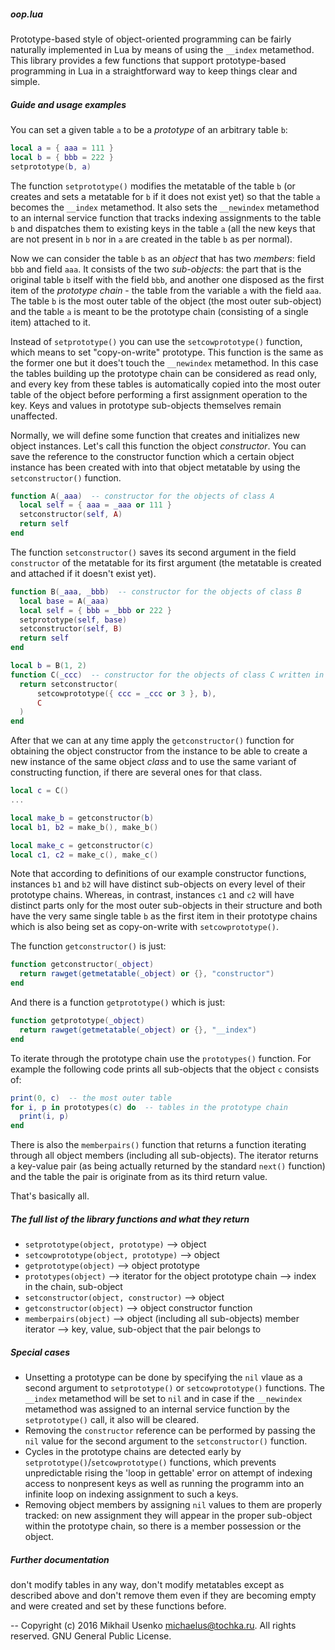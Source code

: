 ##### oop.lua

Prototype-based style of object-oriented programming can be fairly naturally implemented in Lua by means of using the `__index` metamethod. This library provides a few functions that support prototype-based programming in Lua in a straightforward way to keep things clear and simple.

##### Guide and usage examples

You can set a given table `a` to be a _prototype_ of an arbitrary table `b`:
```lua
local a = { aaa = 111 }
local b = { bbb = 222 }
setprototype(b, a)

```
The function `setprototype()` modifies the metatable of the table `b` (or creates and sets a metatable for `b` if it does not exist yet) so that the table `a` becomes the `__index` metamethod. It also sets the `__newindex` metamethod to an internal service function that tracks indexing assignments to the table `b` and dispatches them to existing keys in the table `a` (all the new keys that are not present in `b` nor in `a` are created in the table `b` as per normal).

Now we can consider the table `b` as an _object_ that has two _members_: field `bbb` and field `aaa`. It consists of the two _sub-objects_: the part that is the original table `b` itself with the field `bbb`, and another one disposed as the first item of the _prototype chain_ - the table from the variable `a` with the field `aaa`. The table `b` is the most outer table of the object (the most outer sub-object) and the table `a` is meant to be the prototype chain (consisting of a single item) attached to it.

Instead of `setprototype()` you can use the `setcowprototype()` function, which means to set "copy-on-write" prototype. This function is the same as the former one but it does't touch the `__newindex` metamethod. In this case the tables building up the prototype chain can be considered as read only, and every key from these tables is automatically copied into the most outer table of the object before performing a first assignment operation to the key. Keys and values in prototype sub-objects themselves remain unaffected.

Normally, we will define some function that creates and initializes new object instances. Let's call this function the object _constructor_. You can save the reference to the constructor function which a certain object instance has been created with into that object metatable by using the `setconstructor()` function.
```lua
function A(_aaa)  -- constructor for the objects of class A
  local self = { aaa = _aaa or 111 }
  setconstructor(self, A)
  return self
end
```
The function `setconstructor()` saves its second argument in the field `constructor` of the metatable for its first argument (the metatable is created and attached if it doesn't exist yet).
```lua
function B(_aaa, _bbb)  -- constructor for the objects of class B
  local base = A(_aaa)
  local self = { bbb = _bbb or 222 }
  setprototype(self, base)
  setconstructor(self, B)
  return self
end

local b = B(1, 2)
function C(_ccc)  -- constructor for the objects of class C written in less verbose manner
  return setconstructor(
      setcowprototype({ ccc = _ccc or 3 }, b),
      C
  )
end
```
After that we can at any time apply the `getconstructor()` function for obtaining the object constructor from the instance to be able to create a new instance of the same object _class_ and to use the same variant of constructing function, if there are several ones for that class.
```lua
local c = C()
...

local make_b = getconstructor(b)
local b1, b2 = make_b(), make_b()

local make_c = getconstructor(c)
local c1, c2 = make_c(), make_c()

```
Note that according to definitions of our example constructor functions, instances `b1` and `b2` will have distinct sub-objects on every level of their prototype chains. Whereas, in contrast, instances `c1` and `c2` will have distinct parts only for the most outer sub-objects in their structure and both have the very same single table `b` as the first item in their prototype chains which is also being set as copy-on-write with `setcowprototype()`.

The function `getconstructor()` is just:
```lua
function getconstructor(_object)
  return rawget(getmetatable(_object) or {}, "constructor")
end
```
And there is a function `getprototype()` which is just:
```lua
function getprototype(_object)
  return rawget(getmetatable(_object) or {}, "__index")
end
```

To iterate through the prototype chain use the `prototypes()` function. For example the following code prints all sub-objects that the object `c` consists of:
```lua
print(0, c)  -- the most outer table
for i, p in prototypes(c) do  -- tables in the prototype chain
  print(i, p)
end
```

There is also the `memberpairs()` function that returns a function iterating through all object members (including all sub-objects). The iterator returns a key-value pair (as being actually returned by the standard `next()` function) and the table the pair is originate from as its third return value.

That's basically all.

##### The full list of the library functions and what they return
- `setprototype(object, prototype)`     --> object
- `setcowprototype(object, prototype)`  --> object
- `getprototype(object)`    --> object prototype
- `prototypes(object)`      --> iterator for the object prototype chain --> index in the chain, sub-object
- `setconstructor(object, constructor)` --> object
- `getconstructor(object)`              --> object constructor function
- `memberpairs(object)`     --> object (including all sub-objects) member iterator --> key, value, sub-object that the pair belongs to

##### Special cases
- Unsetting a prototype can be done by specifying the `nil` vlaue as a second argument to `setprototype()` or `setcowprototype()` functions. The `__index` metamethod will be set to `nil` and in case if the `__newindex` metamethod was assigned to an internal service function by the  `setprototype()` call, it also will be cleared.
- Removing the `constructor` reference can be performed by passing the `nil` value for the second argument to the `setconstructor()` function.
- Cycles in the prototype chains are detected early by `setprototype()`/`setcowprototype()` functions, which prevents unpredictable rising the 'loop in gettable' error on attempt of indexing access to nonpresent keys as well as running the programm into an infinite loop on indexing assignment to such a keys.
- Removing object members by assigning `nil` values to them are properly tracked: on new assignment they will appear in the proper sub-object within the prototype chain, so there is a member possession or the object.

##### Further documentation
 don't modify tables in any way, don't modify metatables except as described above and don't remove them even if they are becoming empty and were created and set by these functions before.

--
Copyright (c) 2016 Mikhail Usenko <michaelus@tochka.ru>. All rights reserved.
GNU General Public License.
